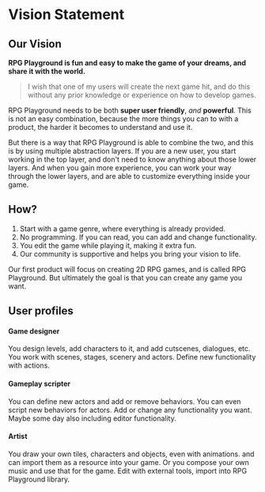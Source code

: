 # Vision Statement


## Our Vision

**RPG Playground is fun and easy to make the game of your dreams, and share it with the world.**

> I wish that one of my users will create the next game hit, and do this without any prior knowledge or experience on how to develop games.

RPG Playground needs to be both **super user friendly**, *and* **powerful**. This is not an easy combination, because the more things you can to with a product, the harder it becomes to understand and use it.

But there is a way that RPG Playground is able to combine the two, and this is by using multiple abstraction layers. If you are a new user, you start working in the top layer, and don't need to know anything about those lower layers. And when you gain more experience, you can work your way through the lower layers, and are able to customize everything inside your game.

## How?

1.  Start with a game genre, where everything is already provided.
2.  No programming. If you can read, you can add and change functionality.
3.  You edit the game while playing it, making it extra fun.
4.  Our community is supportive and helps you bring your vision to life.

Our first product will focus on creating 2D RPG games, and is called RPG Playground. But ultimately the goal is that you can create any game you want.

## User profiles


#### Game designer

You design levels, add characters to it, and add cutscenes, dialogues, etc. You work with scenes, stages, scenery and actors. Define new functionality with actions.

#### Gameplay scripter

You can define new actors and add or remove behaviors. You can even script new behaviors for actors. Add or change any functionality you want. Maybe some day also including editor functionality.

#### Artist

You draw your own tiles, characters and objects, even with animations. and can import them as a resource into your game. Or you compose your own music and use that for the game. Edit with external tools, import into RPG Playground library.